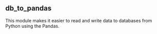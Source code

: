 db_to_pandas
---------

This module makes it easier to read and write data to databases from Python using the Pandas.
